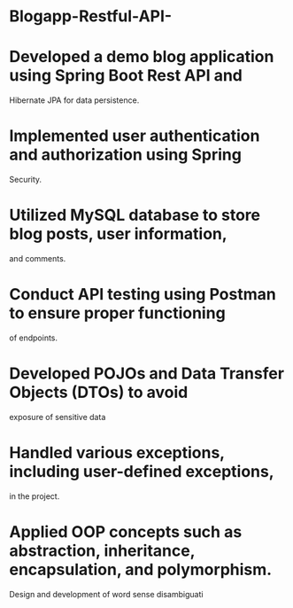 # Blogapp-Restful-API-
# Developed a demo blog application using Spring Boot Rest API and
  Hibernate JPA for data persistence.
# Implemented user authentication and authorization using Spring
Security.
# Utilized MySQL database to store blog posts, user information,
and comments.
# Conduct API testing using Postman to ensure proper functioning
of endpoints.
# Developed POJOs and Data Transfer Objects (DTOs) to avoid
exposure of sensitive data
# Handled various exceptions, including user-defined exceptions,
in the project.
# Applied OOP concepts such as abstraction, inheritance, encapsulation, and polymorphism.
Design and development of word sense disambiguati
